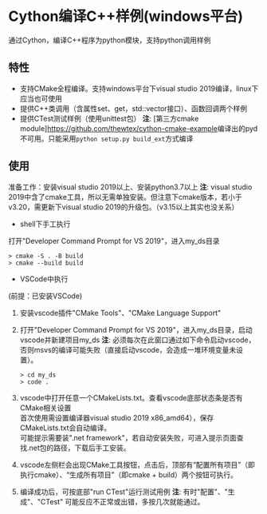 # Cython编译C++样例(windows平台)

通过Cython，编译C++程序为python模块，支持python调用样例

## 特性

* 支持CMake全程编译。支持windows平台下visual studio 2019编译，linux下应当也可使用
* 提供C++类调用（含属性set、get，std::vector接口）、函数回调两个样例
* 提供CTest测试样例（使用unittest包）
__注__: [第三方cmake module]<https://github.com/thewtex/cython-cmake-example>编译出的pyd不可用。只能采用`python setup.py build_ext`方式编译

## 使用

准备工作：安装visual studio 2019以上、安装python3.7以上
__注__: visual studio 2019中含了cmake工具，所以无需单独安装。但注意下cmake版本，若小于v3.20，需更新下visual studio 2019的升级包。（v3.15以上其实也没关系）

* shell下手工执行

打开"Developer Command Prompt for VS 2019"，进入my_ds目录

```shell
> cmake -S . -B build
> cmake --build build
```

* VSCode中执行

(前提：已安装VSCode)

1. 安装vscode插件"CMake Tools"、"CMake Language Support"

2. 打开"Developer Command Prompt for VS 2019"，进入my_ds目录，启动vscode并新建项目my_ds
    __注__: 必须每次在此窗口通过如下命令启动vscode，否则msvs的编译可能失败（直接启动vscode，会造成一堆环境变量未设置）。

    ```shell
    > cd my_ds
    > code .
    ```

3. vscode中打开任意一个CMakeLists.txt。查看vscode底部状态条是否有CMake相关设置  
首次使用需设置编译器visual studio 2019 x86_amd64），保存CMakeLists.txt会自动编译。  
可能提示需要装".net framework"，若自动安装失败，可进入提示页面查找.net包的路径，下载后手工安装。

4. vscode左侧栏会出现CMake工具按钮，点击后，顶部有“配置所有项目”（即执行cmake）、“生成所有项目”（即cmake + build）两个按钮可执行。

5. 编译成功后，可按底部"run CTest"运行测试用例
    __注__: 有时"配置"、"生成"、"CTest" 可能反应不正常或出错，多按几次就能通过。
